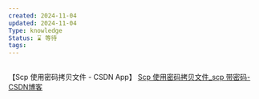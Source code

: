 ```yaml
---
created: 2024-11-04
updated: 2024-11-04
Type: knowledge
Status: ⌛️ 等待
tags:
---
```

## 
【Scp 使用密码拷贝文件 -  CSDN App】
[Scp 使用密码拷贝文件\_scp 带密码-CSDN博客](https://blog.csdn.net/myy2012/article/details/141170795?sharetype=blogdetail&shareId=141170795&sharerefer=APP&sharesource=m0_66198109&sharefrom=link)